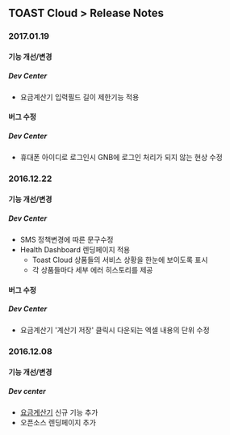 ## TOAST Cloud > Release Notes

### 2017.01.19

#### 기능 개선/변경

##### Dev Center
* 요금계산기 입력필드 길이 제한기능 적용


#### 버그 수정

##### Dev Center
* 휴대폰 아이디로 로그인시 GNB에 로그인 처리가 되지 않는 현상 수정


### 2016.12.22

#### 기능 개선/변경

##### Dev Center
* SMS 정책변경에 따른 문구수정 
* Health Dashboard 렌딩페이지 적용
    * Toast Cloud 상품들의 서비스 상황을 한눈에 보이도록 표시
    * 각 상품들마다 세부 에러 히스토리를 제공


#### 버그 수정
##### Dev Center
* 요금계산기 '계산기 저장' 클릭시 다운되는 엑셀 내용의 단위 수정

### 2016.12.08

#### 기능 개선/변경
##### Dev center
* <a href="http://cloud.toast.com/product/calculator" target="_blank">요금계산기</a> 신규 기능 추가
* 오픈소스 렌딩페이지 추가

